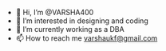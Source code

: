 - 👋 Hi, I’m @VARSHA400
- 👀 I’m interested in designing and coding
- 🌱 I’m currently working as a DBA 
- 📫 How to reach me varshaukf@gmail.com

<!---
VARSHA400/VARSHA400 is a ✨ special ✨ repository because its `README.md` (this file) appears on your GitHub profile.
You can click the Preview link to take a look at your changes.
--->
